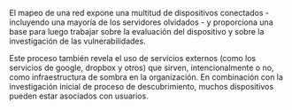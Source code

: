 El mapeo de una red expone una multitud de dispositivos conectados - incluyendo una mayoría de los servidores olvidados - y proporciona una base para luego trabajar sobre la evaluación del dispositivo y sobre la investigación de las vulnerabilidades.

Este proceso también revela el uso de servicios externos (como los servicios de google, dropbox y otros) que sirven, intencionalmente o no, como infraestructura de sombra en la organización. En combinación con la investigación inicial de proceso de descubrimiento, muchos dispositivos pueden estar asociados con usuarios.
